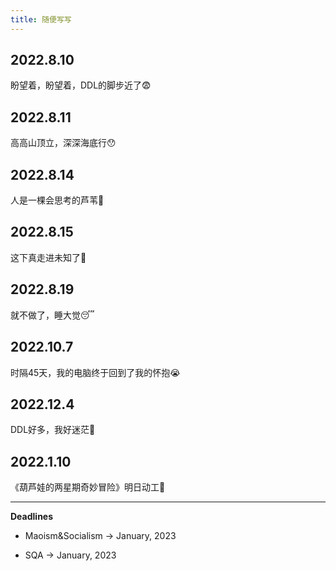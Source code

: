 ```yaml
---
title: 随便写写
---
```


## 2022.8.10

盼望着，盼望着，DDL的脚步近了😨

## 2022.8.11

高高山顶立，深深海底行😯

## 2022.8.14

人是一棵会思考的芦苇🤔

## 2022.8.15

这下真走进未知了🥲

## 2022.8.19

就不做了，睡大觉😴

## 2022.10.7

时隔45天，我的电脑终于回到了我的怀抱😭

## 2022.12.4

DDL好多，我好迷茫🥺

## 2022.1.10

《葫芦娃的两星期奇妙冒险》明日动工🥹

---

**Deadlines**

- Maoism&Socialism -> January, 2023

- SQA -> January, 2023